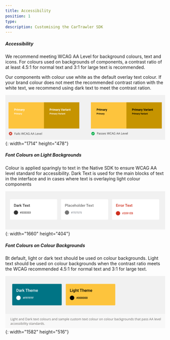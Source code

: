 ```yaml
---
title: Accessibility
position: 1
type:
description: Customising the CarTrawler SDK
---
```


##### Accessibility

We recommend meeting WCAG AA Level for background colours, text and icons. For colours used on backgrounds of components, a contrast ratio of at least 4.5:1 for normal text and 3:1 for large text is recommended.

Our components with colour use white as the default overlay text colour. If your brand colour does not meet the recommended contrast ration with the white text, we recommend using dark text to meet the contrast ration.

![](/uploads/wcag.png){: width="1714" height="478"}

##### Font Colours on Light Backgrounds

Colour is applied sparingly to text in the Native SDK to ensure WCAG AA level standard for accessibility. Dark Text is used for the main blocks of text in the interface and in cases where text is overlaying light colour components

![](/uploads/font-colours---light-background.png){: width="1660" height="404"}

##### Font Colours on Colour Backgrounds

Bt default, light or dark text should be used on colour backgrounds. Light text should be used on colour backgrounds when the contrast ratio meets the WCAG recommended 4.5:1 for normal text and 3:1 for large text.

![](/uploads/font-colours---background.png){: width="1582" height="516"}